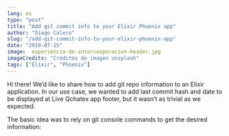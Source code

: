 ```yaml
---
lang: es
type: "post"
title: "Add git commit info to your Elixir Phoenix app"
author: "Diego Calero"
slug: "/add-git-commit-info-to-your-elixir-phoenix-app"
date: "2019-07-15"
image:  experiencia-de-intercooperacion-header.jpg
imageCredits: "Créditos de imagen unsplash"
tags: ["Elixir", "Phoenix"]
---
```


Hi there! We’d like to share how to add git repo information to an Elixir application. In our use case, we wanted to add last commit hash and date to be displayed at Live Qchatex app footer, but it wasn’t as trivial as we expected.

The basic idea was to rely on git console commands to get the desired information:
